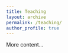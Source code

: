 ```yaml
---
title: Teaching
layout: archive
permalink: /teaching/
author_profile: true
---
```


More content...
